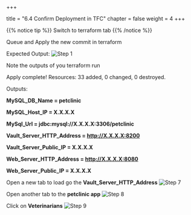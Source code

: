 +++

title = "6.4 Confirm Deployment in TFC"
chapter = false
weight = 4
+++

{{% notice tip %}}
Switch to terraform tab
{{% /notice %}}

Queue and Apply the new commit in terraform 

Expected Output:
![Step 1](/images/lab6/confirm_deployment.png)

Note the outputs of you terraform run 


Apply complete! Resources: 33 added, 0 changed, 0 destroyed.

Outputs:

__MySQL_DB_Name = petclinic__

__MySQL_Host_IP = X.X.X.X__

__MySql_Url = jdbc:mysql://X.X.X.X:3306/petclinic__

__Vault_Server_HTTP_Address = http://X.X.X.X:8200__

__Vault_Server_Public_IP = X.X.X.X__

__Web_Server_HTTP_Address = http://X.X.X.X:8080__

__Web_Server_Public_IP = X.X.X.X__


Open a new tab to load go the __Vault_Server_HTTP_Address__
![Step 7](/images/lab4/vault_ui.png)

Open another tab to the __petclinic app__
![Step 8](/images/lab4/petclinic_app.png)

Click on __Veterinarians__
![Step 9](/images/lab4/petclinic_vets.png)


